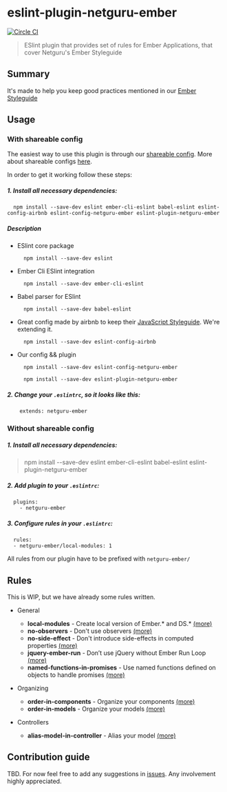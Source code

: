 # eslint-plugin-netguru-ember

[![Circle CI](https://circleci.com/gh/netguru/eslint-plugin-netguru-ember.svg?style=svg&circle-token=58c1b942a91ecd67eed15502a5df51b3d1504f35)](https://circleci.com/gh/netguru/eslint-plugin-netguru-ember)

> ESlint plugin that provides set of rules for Ember Applications, that cover Netguru's Ember Styleguide

## Summary

It's made to help you keep good practices mentioned in our [Ember Styleguide](https://github.com/netguru/ember-styleguide)

## Usage

### With shareable config

The easiest way to use this plugin is through our [shareable config](https://github.com/netguru/eslint-config-netguru-ember). More about shareable configs [here](http://eslint.org/docs/developer-guide/shareable-configs.html).

In order to get it working follow these steps:

##### 1. Install all necessary dependencies:

  ```shell
    npm install --save-dev eslint ember-cli-eslint babel-eslint eslint-config-airbnb eslint-config-netguru-ember eslint-plugin-netguru-ember
  ```

##### Description

* ESlint core package
  ```shell
    npm install --save-dev eslint
  ```

* Ember Cli ESlint integration
  ```shell
    npm install --save-dev ember-cli-eslint
  ```

* Babel parser for ESlint
  ```shell
    npm install --save-dev babel-eslint
  ```

* Great config made by airbnb to keep their [JavaScript Styleguide](https://github.com/airbnb/javascript). We're extending it.
  ```shell
    npm install --save-dev eslint-config-airbnb
  ```

* Our config && plugin
  ```shell
    npm install --save-dev eslint-config-netguru-ember
  ```

  ```shell
    npm install --save-dev eslint-plugin-netguru-ember
  ```


##### 2. Change your `.eslintrc`, so it looks like this:

  ```shell
      extends: netguru-ember
  ```

### Without shareable config

##### 1. Install all necessary dependencies:

> npm install --save-dev eslint ember-cli-eslint babel-eslint eslint-plugin-netguru-ember

##### 2. Add plugin to your `.eslintrc`:

  ```shell
    plugins:
      - netguru-ember
  ```
##### 3. Configure rules in your `.eslintrc`:

  ```shell
    rules:
    - netguru-ember/local-modules: 1
  ```

All rules from our plugin have to be prefixed with `netguru-ember/`

## Rules

This is WIP, but we have already some rules written.

* General
  * **local-modules** - Create local version of Ember.* and DS.* [(more)](https://github.com/netguru/ember-styleguide#create-local-version-of-ember-and-ds)
  * **no-observers** - Don't use observers [(more)](https://github.com/netguru/ember-styleguide#dont-use-observers)
  * **no-side-effect** - Don't introduce side-effects in computed properties [(more)](https://github.com/netguru/ember-styleguide#dont-introduce-side-effects-in-computed-properties)
  * **jquery-ember-run** - Don’t use jQuery without Ember Run Loop [(more)](https://github.com/netguru/ember-styleguide#dont-use-jquery-without-ember-run-loop)
  * **named-functions-in-promises** - Use named functions defined on objects to handle promises [(more)](https://github.com/netguru/ember-styleguide#use-named-functions-defined-on-objects-to-handle-promises)

* Organizing
  * **order-in-components** - Organize your components [(more)](https://github.com/netguru/ember-styleguide#organize-your-components)
  * **order-in-models** - Organize your models [(more)](https://github.com/netguru/ember-styleguide#organize-your-models)

* Controllers
  * **alias-model-in-controller** - Alias your model [(more)](https://github.com/netguru/ember-styleguide#alias-your-model)

## Contribution guide

TBD. For now feel free to add any suggestions in [issues](https://github.com/netguru/eslint-plugin-netguru-ember/issues). Any involvement highly appreciated.


